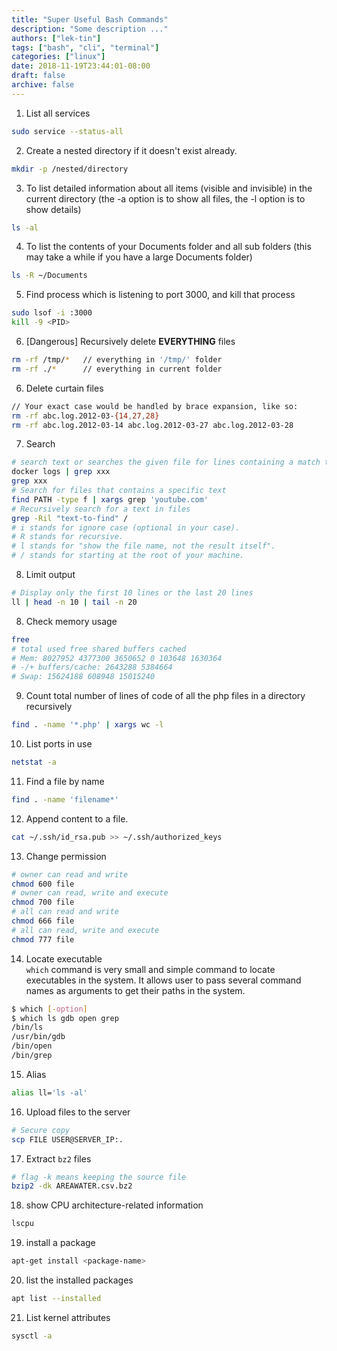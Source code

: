 ```yaml
---
title: "Super Useful Bash Commands"
description: "Some description ..."
authors: ["lek-tin"]
tags: ["bash", "cli", "terminal"]
categories: ["linux"]
date: 2018-11-19T23:44:01-08:00
draft: false
archive: false
---
```

1. List all services
```bash
sudo service --status-all
```

2. Create a nested directory if it doesn't exist already.
```bash
mkdir -p /nested/directory
```

3. To list detailed information about all items (visible and invisible) in the current directory (the -a option is to show all files, the -l option is to show details)
```bash
ls -al
```

4. To list the contents of your Documents folder and all sub folders (this may take a while if you have a large Documents folder)
```bash
ls -R ~/Documents
```

5. Find process which is listening to port 3000, and kill that process
```bash
sudo lsof -i :3000 
kill -9 <PID>
```

6. [Dangerous] Recursively delete **EVERYTHING** files
```bash
rm -rf /tmp/*   // everything in '/tmp/' folder
rm -rf ./*      // everything in current folder
```

6. Delete curtain files
```bash
// Your exact case would be handled by brace expansion, like so:
rm -rf abc.log.2012-03-{14,27,28}
rm -rf abc.log.2012-03-14 abc.log.2012-03-27 abc.log.2012-03-28
```

7. Search
```bash
# search text or searches the given file for lines containing a match to the given strings or words.
docker logs | grep xxx
grep xxx
# Search for files that contains a specific text
find PATH -type f | xargs grep 'youtube.com'
# Recursively search for a text in files
grep -Ril "text-to-find" /
# i stands for ignore case (optional in your case).
# R stands for recursive.
# l stands for "show the file name, not the result itself".
# / stands for starting at the root of your machine.
``` 

8. Limit output
```bash
# Display only the first 10 lines or the last 20 lines
ll | head -n 10 | tail -n 20
```

8. Check memory usage
```bash
free
# total used free shared buffers cached
# Mem: 8027952 4377300 3650652 0 103648 1630364
# -/+ buffers/cache: 2643288 5384664
# Swap: 15624188 608948 15015240
```

9. Count total number of lines of code of all the php files in a directory recursively
```bash
find . -name '*.php' | xargs wc -l
```

10. List ports in use
```bash
netstat -a
```

11. Find a file by name
```bash
find . -name 'filename*'
```
12. Append content to a file.
```bash
cat ~/.ssh/id_rsa.pub >> ~/.ssh/authorized_keys
```
13. Change permission
```bash
# owner can read and write
chmod 600 file
# owner can read, write and execute
chmod 700 file
# all can read and write
chmod 666 file
# all can read, write and execute
chmod 777 file
```
14. Locate executable  
`which` command is very small and simple command to locate executables in the system. It allows user to pass several command names as arguments to get their paths in the system.
```bash
$ which [-option]
$ which ls gdb open grep
/bin/ls
/usr/bin/gdb
/bin/open
/bin/grep
```
15. Alias
```bash
alias ll='ls -al'
```
16. Upload files to the server
```bash
# Secure copy
scp FILE USER@SERVER_IP:.
```
17. Extract `bz2` files
```bash
# flag -k means keeping the source file
bzip2 -dk AREAWATER.csv.bz2
```
18. show CPU architecture-related information
```bash
lscpu
```
19. install a package
```bash
apt-get install <package-name>
```
20. list the installed packages
```bash
apt list --installed
```
21. List kernel attributes
```bash
sysctl -a
```